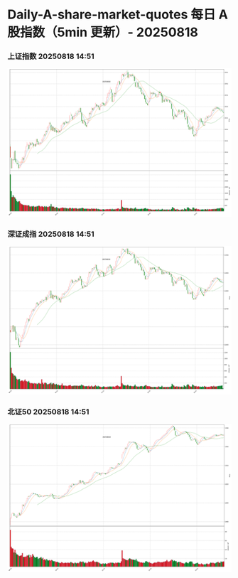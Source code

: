 
# Daily-A-share-market-quotes 每日 A 股指数（5min 更新）- 20250818

### 上证指数 20250818 14:51
![](./fig/2025/8/20250818-sh000001.png)

### 深证成指 20250818 14:51
![](./fig/2025/8/20250818-sz399001.png)

### 北证50 20250818 14:51
![](./fig/2025/8/20250818-bj899050.png)
